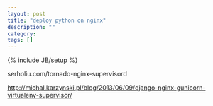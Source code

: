 ```yaml
---
layout: post
title: "deploy python on nginx"
description: ""
category: 
tags: []
---
```

{% include JB/setup %}

serholiu.com/tornado-nginx-supervisord

http://michal.karzynski.pl/blog/2013/06/09/django-nginx-gunicorn-virtualenv-supervisor/
